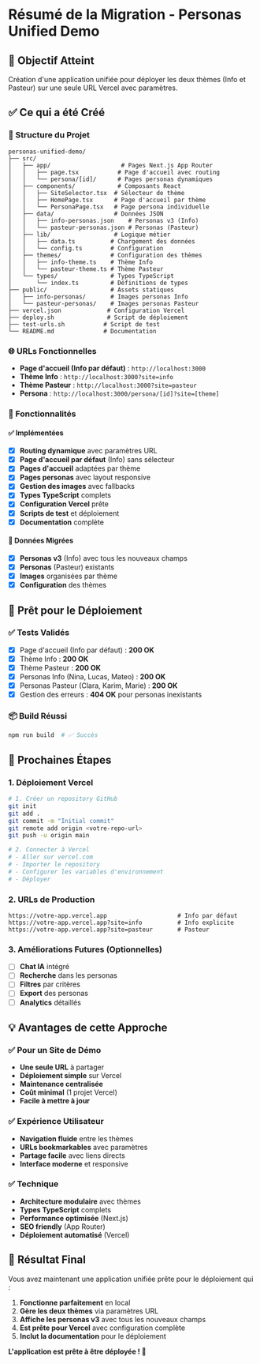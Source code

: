 # Résumé de la Migration - Personas Unified Demo

## 🎯 Objectif Atteint

Création d'une application unifiée pour déployer les deux thèmes (Info et Pasteur) sur une seule URL Vercel avec paramètres.

## ✅ Ce qui a été Créé

### 📁 Structure du Projet
```
personas-unified-demo/
├── src/
│   ├── app/                    # Pages Next.js App Router
│   │   ├── page.tsx           # Page d'accueil avec routing
│   │   └── persona/[id]/      # Pages personas dynamiques
│   ├── components/            # Composants React
│   │   ├── SiteSelector.tsx  # Sélecteur de thème
│   │   ├── HomePage.tsx      # Page d'accueil par thème
│   │   └── PersonaPage.tsx   # Page persona individuelle
│   ├── data/                 # Données JSON
│   │   ├── info-personas.json    # Personas v3 (Info)
│   │   └── pasteur-personas.json # Personas (Pasteur)
│   ├── lib/                  # Logique métier
│   │   ├── data.ts          # Chargement des données
│   │   └── config.ts        # Configuration
│   ├── themes/              # Configuration des thèmes
│   │   ├── info-theme.ts    # Thème Info
│   │   └── pasteur-theme.ts # Thème Pasteur
│   └── types/               # Types TypeScript
│       └── index.ts         # Définitions de types
├── public/                  # Assets statiques
│   ├── info-personas/       # Images personas Info
│   └── pasteur-personas/    # Images personas Pasteur
├── vercel.json             # Configuration Vercel
├── deploy.sh               # Script de déploiement
├── test-urls.sh           # Script de test
└── README.md              # Documentation
```

### 🌐 URLs Fonctionnelles

- **Page d'accueil (Info par défaut)** : `http://localhost:3000`
- **Thème Info** : `http://localhost:3000?site=info`
- **Thème Pasteur** : `http://localhost:3000?site=pasteur`
- **Persona** : `http://localhost:3000/persona/[id]?site=[theme]`

### 🎨 Fonctionnalités

#### ✅ Implémentées
- [x] **Routing dynamique** avec paramètres URL
- [x] **Page d'accueil par défaut** (Info) sans sélecteur
- [x] **Pages d'accueil** adaptées par thème
- [x] **Pages personas** avec layout responsive
- [x] **Gestion des images** avec fallbacks
- [x] **Types TypeScript** complets
- [x] **Configuration Vercel** prête
- [x] **Scripts de test** et déploiement
- [x] **Documentation** complète

#### 🔄 Données Migrées
- [x] **Personas v3** (Info) avec tous les nouveaux champs
- [x] **Personas** (Pasteur) existants
- [x] **Images** organisées par thème
- [x] **Configuration** des thèmes

## 🚀 Prêt pour le Déploiement

### ✅ Tests Validés
- [x] Page d'accueil (Info par défaut) : **200 OK**
- [x] Thème Info : **200 OK**
- [x] Thème Pasteur : **200 OK**
- [x] Personas Info (Nina, Lucas, Mateo) : **200 OK**
- [x] Personas Pasteur (Clara, Karim, Marie) : **200 OK**
- [x] Gestion des erreurs : **404 OK** pour personas inexistants

### 📦 Build Réussi
```bash
npm run build  # ✅ Succès
```

## 🎯 Prochaines Étapes

### 1. Déploiement Vercel
```bash
# 1. Créer un repository GitHub
git init
git add .
git commit -m "Initial commit"
git remote add origin <votre-repo-url>
git push -u origin main

# 2. Connecter à Vercel
# - Aller sur vercel.com
# - Importer le repository
# - Configurer les variables d'environnement
# - Déployer
```

### 2. URLs de Production
```
https://votre-app.vercel.app                    # Info par défaut
https://votre-app.vercel.app?site=info          # Info explicite
https://votre-app.vercel.app?site=pasteur       # Pasteur
```

### 3. Améliorations Futures (Optionnelles)
- [ ] **Chat IA** intégré
- [ ] **Recherche** dans les personas
- [ ] **Filtres** par critères
- [ ] **Export** des personas
- [ ] **Analytics** détaillés

## 💡 Avantages de cette Approche

### ✅ Pour un Site de Démo
- **Une seule URL** à partager
- **Déploiement simple** sur Vercel
- **Maintenance centralisée**
- **Coût minimal** (1 projet Vercel)
- **Facile à mettre à jour**

### ✅ Expérience Utilisateur
- **Navigation fluide** entre les thèmes
- **URLs bookmarkables** avec paramètres
- **Partage facile** avec liens directs
- **Interface moderne** et responsive

### ✅ Technique
- **Architecture modulaire** avec thèmes
- **Types TypeScript** complets
- **Performance optimisée** (Next.js)
- **SEO friendly** (App Router)
- **Déploiement automatisé** (Vercel)

## 🎉 Résultat Final

Vous avez maintenant une application unifiée prête pour le déploiement qui :

1. **Fonctionne parfaitement** en local
2. **Gère les deux thèmes** via paramètres URL
3. **Affiche les personas v3** avec tous les nouveaux champs
4. **Est prête pour Vercel** avec configuration complète
5. **Inclut la documentation** pour le déploiement

**L'application est prête à être déployée ! 🚀**
